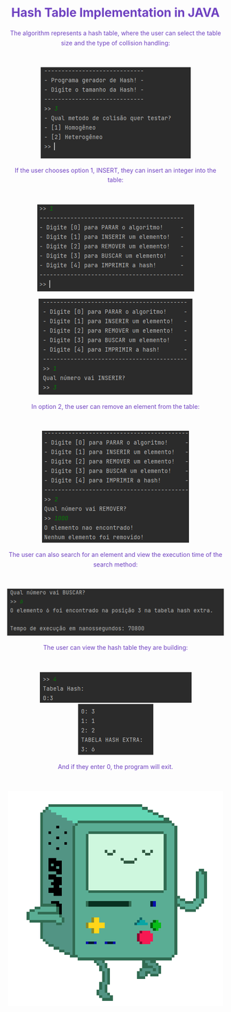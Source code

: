<h1 align="center" style="color: #6f42c1; margin-bottom: 20px;">Hash Table Implementation in JAVA</h1>

<p align="center" style="color: #6f42c1; line-height: 1.6;">
The algorithm represents a hash table, where the user can select the table size and the type of collision handling:
</p>

<br>
<p align="center">
<img src="/assets/img1.png">
</p>
<p align="center" style="color: #6f42c1; line-height: 1.6;">
If the user chooses option 1, INSERT, they can insert an integer into the table:
</p>

<br>
<p align="center">
<img src="/assets/menu.png">
</p>
<p align="center">
<img src="/assets/inserir.png">
</p>
<p align="center" style="color: #6f42c1; line-height: 1.6;">
In option 2, the user can remove an element from the table:
</p>

<br>
<p align="center">
<img src="/assets/remover.png">
<br>

<p align="center" style="color: #6f42c1; line-height: 1.6;">
The user can also search for an element and view the execution time of the search method:
</p>

<br>
<p align="center">
<img src="/assets/busca.png">
</p>
<p align="center" style="color: #6f42c1; line-height: 1.6;">
The user can view the hash table they are building:
</p>

<br>
<p align="center">
<img src="/assets/print.png">
<img src="/assets/print2.png">
</p>
<p align="center" style="color: #6f42c1; line-height: 1.6;">
And if they enter 0, the program will exit.
</p>

<br>
<p align="center">
<img src="/assets/bmo.gif">
</p>
